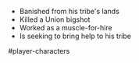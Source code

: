 - Banished from his tribe's lands
- Killed a Union bigshot
- Worked as a muscle-for-hire
- Is seeking to bring help to his tribe


#player-characters